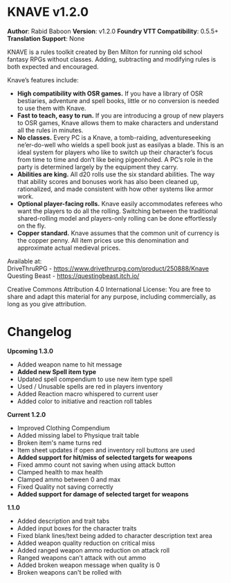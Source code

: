 # KNAVE v1.2.0
**Author**: Rabid Baboon
**Version**: v1.2.0
**Foundry VTT Compatibility**: 0.5.5+
**Translation Support**: None 

KNAVE is a rules toolkit created by Ben Milton for running old school fantasy RPGs without classes. Adding, subtracting and modifying rules is both expected and encouraged. 

Knave’s features include:
- **High compatibility with OSR games.** If you have a library of OSR bestiaries, adventure and spell books, little or no conversion is needed to use them with Knave.
- **Fast to teach, easy to run.** If you are introducing a group of new players to OSR games, Knave allows them to make characters and understand all the rules in minutes.
- **No classes.** Every PC is a Knave, a tomb-raiding, adventureseeking ne’er-do-well who wields a spell book just as easilyas a blade. This is an ideal system for players who like to switch up their character’s focus from time to time and don’t like being pigeonholed. A PC’s role in the party is determined largely by the equipment they carry.
- **Abilities are king.** All d20 rolls use the six standard abilities. The way that ability scores and bonuses work has also been cleaned up, rationalized, and made consistent with how other systems like armor work.
- **Optional player-facing rolls.** Knave easily accommodates referees who want the players to do all the rolling. Switching between the traditional shared-rolling model and players-only rolling can be done effortlessly on the fly.
- **Copper standard.** Knave assumes that the common unit of currency is the copper penny. All item prices use this denomination and approximate actual medieval prices.

Available at:  
DriveThruRPG - <https://www.drivethrurpg.com/product/250888/Knave>  
Questing Beast - <https://questingbeast.itch.io/>  

Creative Commons Attribution 4.0 International License: You
are free to share and adapt this material for any purpose,
including commercially, as long as you give attribution.

# Changelog
**Upcoming 1.3.0**
- Added weapon name to hit message
- **Added new Spell item type**
- Updated spell compendium to use new item type spell
- Used / Unusable spells are red in players inventory
- Added Reaction macro whispered to current user
- Added color to initiative and reaction roll tables

**Current 1.2.0**
- Improved Clothing Compendium
- Added missing label to Physique trait table
- Broken item's name turns red
- Item sheet updates if open and inventory roll buttons are used
- **Added support for hit/miss of selected targets for weapons**
- Fixed ammo count not saving when using attack button
- Clamped health to max health
- Clamped ammo between 0 and max
- Fixed Quality not saving correctly
- **Added support for damage of selected target for weapons**

**1.1.0**
- Added description and trait tabs
- Added input boxes for the character traits
- Fixed blank lines/text being added to character description text area
- Added weapon quality reduction on critical miss
- Added ranged weapon ammo reduction on attack roll
- Ranged weapons can't attack with out ammo
- Added broken weapon message when quality is  0
- Broken weapons can't be rolled with